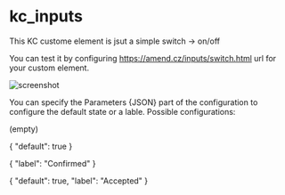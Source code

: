 # kc_inputs

This KC custome element is jsut a simple switch -> on/off

You can test it by configuring https://amend.cz/inputs/switch.html url for your custom element.

![screenshot](https://amend.cz/inputs/switch.png)

You can specify the Parameters {JSON} part of the configuration to configure the default state or a lable.
Possible configurations:

(empty)

{ "default": true }

{
    "label": "Confirmed"
}

{
    "default": true,
    "label": "Accepted"
}
